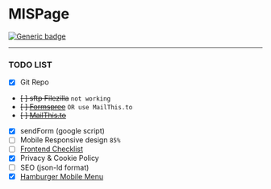 # MISPage

[![Generic badge](https://img.shields.io/badge/status-incomplete-red.svg)](https://shields.io/)

---

### TODO LIST

- [x] Git Repo
- <strike>[ ] sftp Filezilla</strike> `not working`
- <strike>[ ] [Formspree](https://formspree.io)</strike> `OR use MailThis.to`
- <strike>[ ] [MailThis.to](https://mailthis.to/)</strike>
- [x] sendForm (google script)
- [ ] Mobile Responsive design `85%`
- [ ] [Frontend Checklist](https://frontendchecklist.io)
- [x] Privacy & Cookie Policy
- [ ] SEO (json-ld format)
- [x] [Hamburger Mobile Menu](https://codepen.io/havardob/pen/zZvLgw?editors=0100)
